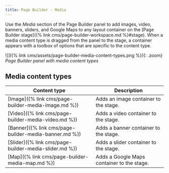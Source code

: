 ```yaml
---
title: Page Builder - Media
---
```


Use the _Media_ section of the Page Builder panel to add images, video, banners, sliders, and Google Maps to any layout container on the [Page Builder stage]({% link cms/page-builder-workspace.md %}#stage). When a media content type is dragged from the panel to the stage, a container appears with a toolbox of options that are specific to the content type.

![]({% link cms/assets/page-builder-media-content-types.png %}){: .zoom}
_Page Builder panel with media content types_

## Media content types

| Content type                                          | Description                                |
| ----------------------------------------------------- | ------------------------------------------ |
| [Image]({% link cms/page-builder-media-image.md %})   | Adds an image container to the stage.     |
| [Video]({% link cms/page-builder-media-video.md %})   | Adds a video container to the stage.       |
| [Banner]({% link cms/page-builder-media-banner.md %}) | Adds a banner container to the stage.      |
| [Slider]({% link cms/page-builder-media-slider.md %}) | Adds a slider container to the stage.      |
| [Map]({% link cms/page-builder-media-map.md %})       | Adds a Google Maps container to the stage. |
